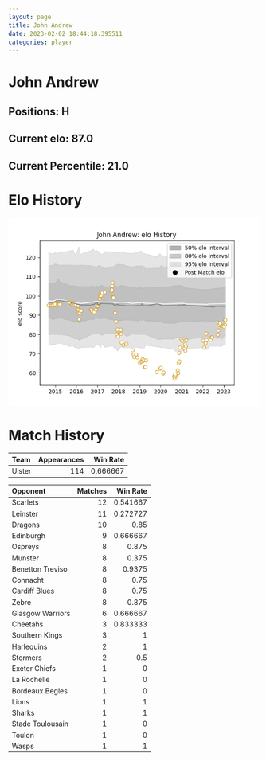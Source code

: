 ```yaml
---  
layout: page  
title: John Andrew  
date: 2023-02-02 18:44:18.395511  
categories: player  
---
```

# John Andrew

## Positions: H

## Current elo: 87.0

## Current Percentile: 21.0

# Elo History


![elo history](history_JohnAndrew.png)
# Match History


| Team   |   Appearances |   Win Rate |
|:-------|--------------:|-----------:|
| Ulster |           114 |   0.666667 |

| Opponent         |   Matches |   Win Rate |
|:-----------------|----------:|-----------:|
| Scarlets         |        12 |   0.541667 |
| Leinster         |        11 |   0.272727 |
| Dragons          |        10 |   0.85     |
| Edinburgh        |         9 |   0.666667 |
| Ospreys          |         8 |   0.875    |
| Munster          |         8 |   0.375    |
| Benetton Treviso |         8 |   0.9375   |
| Connacht         |         8 |   0.75     |
| Cardiff Blues    |         8 |   0.75     |
| Zebre            |         8 |   0.875    |
| Glasgow Warriors |         6 |   0.666667 |
| Cheetahs         |         3 |   0.833333 |
| Southern Kings   |         3 |   1        |
| Harlequins       |         2 |   1        |
| Stormers         |         2 |   0.5      |
| Exeter Chiefs    |         1 |   0        |
| La Rochelle      |         1 |   0        |
| Bordeaux Begles  |         1 |   0        |
| Lions            |         1 |   1        |
| Sharks           |         1 |   1        |
| Stade Toulousain |         1 |   0        |
| Toulon           |         1 |   0        |
| Wasps            |         1 |   1        |